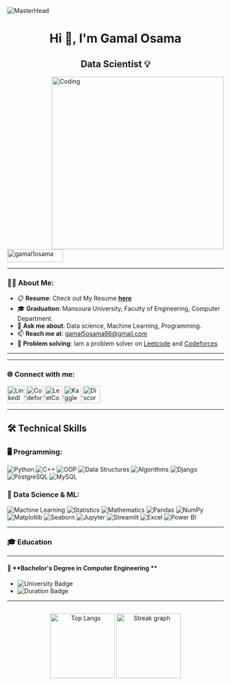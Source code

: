 ![MasterHead](https://i.redd.it/bpxxqqvps4h91.gif)

<h1 align="center">Hi 👋, I'm Gamal Osama</h1>
<h2 align="center">Data Scientist 💡</h2>

<img align="right" alt="Coding" width="400" src="https://media2.giphy.com/media/v1.Y2lkPTc5MGI3NjExdnlybzF1cm43c2c1b3BqaDl0bmhsZ2hpaGVrZzRxdnlycWw3Z2hpbyZlcD12MV9pbnRlcm5hbF9naWZfYnlfaWQmY3Q9Zw/qgQUggAC3Pfv687qPC/giphy.webp" />

<p align="left"> 
  <img src="https://komarev.com/ghpvc/?username=gamal1osama&label=Profile%20views&color=0e75b6&style=flat" alt="gamal1osama" width="130" height="30" />
</p>



---

### 👨‍💻 About Me:
- 📋 **Resume**: Check out My Resume [**here**](https://drive.google.com/file/d/1OdqoFqZNzFBWae1N_7fLwQ-fMk_pOt3T/view?usp=sharing)  
- 🎓 **Graduation**: Mansoura University, Faculty of Engineering, Computer Department.
- 💬 **Ask me about**: Data science, Machine Learning, Programming.
- 📫 **Reach me at**: [gamal5osama66@gmail.com](mailto:gamal5osama66@gmail.com)
- 🧠 **Problem solving**: Iam a problem solver on  [Leetcode](https://leetcode.com/gamal5osama66/) and [Codeforces](https://codeforces.com/profile/gimy1) 

---


---

<h3 align="left">🌐 Connect with me:</h3>
<p align="left">
  <a href="https://www.linkedin.com/in/gamal-osama" target="_blank">
    <img align="center" src="https://raw.githubusercontent.com/rahuldkjain/github-profile-readme-generator/master/src/images/icons/Social/linked-in-alt.svg" alt="LinkedIn - Gamal Osama" height="40"   width="40" />
  </a>

  <a href="https://codeforces.com/profile/gimy1" target="_blank">
    <img align="center" src="https://raw.githubusercontent.com/rahuldkjain/github-profile-readme-generator/master/src/images/icons/Social/codeforces.svg" alt="Codeforces - gamal osama" height="40" width="40" />
  </a>
  <a href="https://leetcode.com/gamal5osama66/" target="_blank">
    <img align="center" src="https://raw.githubusercontent.com/rahuldkjain/github-profile-readme-generator/master/src/images/icons/Social/leet-code.svg" alt="LeetCode - gamal osama" height="40" width="40" />
  </a>
  <a href="https://www.kaggle.com/gamalosama/" target="_blank">
    <img align="center" src="https://raw.githubusercontent.com/rahuldkjain/github-profile-readme-generator/master/src/images/icons/Social/kaggle.svg" alt="Kaggle - gamal osama" height="40" width="40" />
  </a>
  <a href="https://discordapp.com/users/1165011302746431548" target="_blank">
    <img align="center" src="https://raw.githubusercontent.com/maurodesouza/profile-readme-generator/master/src/assets/icons/social/discord/default.svg" alt="Discord - gamal osama" height="40" width="40" />
  </a>
</p>


---


## 🛠️ Technical Skills

### 🖥️ Programming:
![Python](https://img.shields.io/badge/Python-3776AB?style=flat&logo=python&logoColor=white) 
![C++](https://img.shields.io/badge/C++-00599C?style=flat&logo=cplusplus&logoColor=white) 
![OOP](https://img.shields.io/badge/OOP-FF6F61?style=flat&logo=object-oriented-programming&logoColor=white) 
![Data Structures](https://img.shields.io/badge/Data%20Structures-00796B?style=flat&logo=data-structures&logoColor=white) 
![Algorithms](https://img.shields.io/badge/Algorithms-FFC107?style=flat&logo=algorithms&logoColor=white)
![Django](https://img.shields.io/badge/Django-092E20?style=flat&logo=django&logoColor=white)
![PostgreSQL](https://img.shields.io/badge/PostgreSQL-336791?style=flat&logo=postgresql&logoColor=white)
![MySQL](https://img.shields.io/badge/MySQL-4479A1?style=flat&logo=mysql&logoColor=white)



### 🤖 Data Science & ML:
![Machine Learning](https://img.shields.io/badge/Machine_Learning-FF6F00?style=flat&logo=robot&logoColor=white)
![Statistics](https://img.shields.io/badge/Statistics-9C27B0?style=flat&logo=statistics&logoColor=white) 
![Mathematics](https://img.shields.io/badge/Mathematics-4CAF50?style=flat&logo=mathematica&logoColor=white) 
![Pandas](https://img.shields.io/badge/Pandas-150458?style=flat&logo=pandas&logoColor=white)
![NumPy](https://img.shields.io/badge/NumPy-013243?style=flat&logo=numpy&logoColor=white)
![Matplotlib](https://img.shields.io/badge/Matplotlib-3776AB?style=flat&logo=matplotlib&logoColor=white) 
![Seaborn](https://img.shields.io/badge/Seaborn-3776AB?style=flat&logo=seaborn&logoColor=white)
![Jupyter](https://img.shields.io/badge/Jupyter-F37626?style=flat&logo=jupyter&logoColor=white)
![Streamlit](https://img.shields.io/badge/Streamlit-FF4B4B?style=flat&logo=streamlit&logoColor=white)
![Excel](https://img.shields.io/badge/Excel-217346?style=flat&logo=microsoft-excel&logoColor=white)
![Power BI](https://img.shields.io/badge/Power%20BI-F2C811?style=flat&logo=powerbi&logoColor=white)


---


### 🎓 Education

---

#### 🏫 **Bachelor's Degree in Computer Engineering **

- ![University Badge](https://img.shields.io/badge/Mansoura_University_Faculty_of_Engineering,_Computer_Department-0055A4?style=flat&logo=university&logoColor=white)
- ![Duration Badge](https://img.shields.io/badge/Duration-%202022%20–%20%202027-yellow)

---





##

<div align="center">
    <img src="https://github-readme-stats.vercel.app/api/top-langs?username=gamal1osama&locale=en&hide_title=false&layout=compact&card_width=320&langs_count=7&theme=gruvbox&hide_border=true" height="150" alt="Top Langs"/> 
    <img src="https://streak-stats.demolab.com?user=gamal1osama&locale=en&mode=daily&theme=gruvbox&hide_border=true&border_radius=5&date_format=j%20M%5B%20Y%5D" height="150" alt="Streak graph"/>
    <br>
</div>

